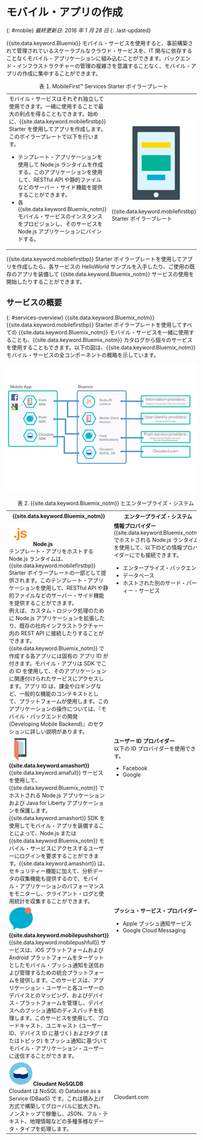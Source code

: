 # モバイル・アプリの作成
{: #mobile}
*最終更新日: 2016 年 1 月 28 日*
{: .last-updated} 

{{site.data.keyword.Bluemix}} モバイル・サービスを使用すると、事前構築されて管理されているスケーラブルなクラウド・サービスを、IT 関与に依存することなくモバイル・アプリケーションに組み込むことができます。バックエンド・インフラストラクチャーの管理の複雑さを意識することなく、モバイル・アプリの作成に集中することができます。


<table><caption>表 1. MobileFirst&trade; Services Starter ボイラープレート</caption>
<tr>
	<td>モバイル・サービスはそれぞれ独立して使用できます。一緒に使用することで最大の利点を得ることもできます。始めに、{{site.data.keyword.mobilefirstbp}} Starter を使用してアプリを作成します。このボイラープレートで以下を行います。<ul>
			<li>テンプレート・アプリケーションを使用して Node.js ランタイムを作成する。このアプリケーションを使用して、RESTful API や静的ファイルなどのサーバー・サイド機能を提供することができます。<!-- You can read more about operating this application in the Developing Mobile Backend section.--> </li>
			<li>
各 {{site.data.keyword.Bluemix_notm}} モバイル・サービスのインスタンスをプロビジョンし、そのサービスを Node.js アプリケーションにバインドする。
</li>
		</ul>
	</td>
	<td> <img src="images/mf_boiler_icon.png" alt="Bluemix モバイル・サービス" width="500"> {{site.data.keyword.mobilefirstbp}} Starter ボイラープレート</td>
</tr>
</table>

{{site.data.keyword.mobilefirstbp}} Starter ボイラープレートを使用してアプリを作成したら、各サービスの HelloWorld サンプルを入手したり、ご使用の既存のアプリを装備して {{site.data.keyword.Bluemix_notm}} サービスの使用を開始したりすることができます。


## サービスの概要
{: #services-overview}
{{site.data.keyword.Bluemix_notm}} {{site.data.keyword.mobilefirstbp}} Starter ボイラープレートを使用してすべての {{site.data.keyword.Bluemix_notm}} モバイル・サービスを一緒に使用することも、{{site.data.keyword.Bluemix_notm}} カタログから個々のサービスを使用することもできます。以下の図は、{{site.data.keyword.Bluemix_notm}} モバイル・サービスの全コンポーネントの概略を示しています。

![{{site.data.keyword.Bluemix_notm}} モバイル・サービスのアーキテクチャー](images/bms_architecture.jpg)

<table>
<caption>表 2. {{site.data.keyword.Bluemix_notm}} とエンタープライズ・システム</caption>
<th>{{site.data.keyword.Bluemix_notm}}</th>
<th>エンタープライズ・システム</th>
<tr>
<td> <img src="images/i_js_64.png" alt="Node.js ランタイム・アイコン"><b>Node.js</b> <br/> テンプレート・アプリをホストする Node.js ランタイムは、{{site.data.keyword.mobilefirstbp}} Starter ボイラープレートの一部として提供されます。このテンプレート・アプリケーションを使用して、RESTful API や静的ファイルなどのサーバー・サイド機能を提供することができます。
<br/>例えば、カスタム・ロジック処理のために Node.js アプリケーションを拡張したり、既存の社内インフラストラクチャー内の REST API に接続したりすることができます。{{site.data.keyword.Bluemix_notm}} で作成する各アプリには固有の アプリ ID が付きます。モバイル・アプリは SDK でこの ID を使用して、そのアプリケーションに関連付けられたサービスにアクセスします。アプリ ID は、課金やロギングなど、一般的な機能のコンテキストとして、プラットフォームが使用します。このアプリケーションの操作については、『モバイル・バックエンドの開発 (Developing Mobile Backend)』のセクションに詳しい説明があります。</td>
<td valign="top"><b>情報プロバイダー</b> <br/>{{site.data.keyword.Bluemix_notm}} でホストされる Node.js ランタイムを使用して、以下のどの情報プロバイダーにでも接続できます。
<ul>
	<li>エンタープライズ・バックエンド</li>
	<li>データベース</li>
	<li>ホストされた別のサード・パーティー・サービス</li>
</ul>
</td>
</tr>
<tr>
<td><img src="images/catalog_icons-05.png" alt="{{site.data.keyword.amashort}} サービス・アイコン"> <b>{{site.data.keyword.amashort}}</b><br/>{{site.data.keyword.amafull}} サービスを使用して、{{site.data.keyword.Bluemix_notm}} でホストされる Node.js アプリケーションおよび Java for Liberty アプリケーションを保護します。{{site.data.keyword.amashort}} SDK を使用してモバイル・アプリを装備することによって、Node.js または {{site.data.keyword.Bluemix_notm}} モバイル・サービスにアクセスするユーザーにログインを要求することができます。{{site.data.keyword.amashort}} は、セキュリティー機能に加えて、分析データの収集機能も提供するので、モバイル・アプリケーションのパフォーマンスをモニターし、クライアント・ログと使用統計を収集することができます。</td>
<td valign="top"><b>ユーザー ID プロバイダー</b> <br/>以下の ID プロバイダーを使用できます。<ul><li>Facebook</li><li>Google</li></ul></td>
</tr>
<tr>
<td><img src="images/catalog_icons-09.png" alt="プッシュ通知サービス・アイコン"> <b>{{site.data.keyword.mobilepushshort}}</b><br/>{{site.data.keyword.mobilepushfull}} サービスは、iOS プラットフォームおよび Android プラットフォームをターゲットとしたモバイル・プッシュ通知を送信および管理するための統合プラットフォームを提供します。このサービスは、アプリケーション・ユーザーと各ユーザーのデバイスとのマッピング、およびデバイス・プラットフォームを管理し、デバイスへのプッシュ通知のディスパッチを処理します。このサービスを使用して、ブロードキャスト、ユニキャスト (ユーザー ID、デバイス ID に基づく) およびタグ (またはトピック) をプッシュ通知に基づいてモバイル・アプリケーション・ユーザーに送信することができます。</td>
<td valign="top"><b>プッシュ・サービス・プロバイダー</b><ul><li>Apple プッシュ通知サービス</li><li>Google Cloud Messaging</li></ul></td>
</tr>
<tr>
<td><img src="images/cloudant64.png" alt="Cloudant サービス・アイコン"><b>Cloudant NoSQLDB</b><br/> Cloudant は NoSQL の Database as a Service (DBaaS) です。これは積み上げ方式で構築してグローバルに拡大され、ノンストップで稼働し、JSON、フル・テキスト、地理情報などの多種多様なデータ・タイプを処理します。</td>
<td>Cloudant.com</td>
</tr>
</table>
